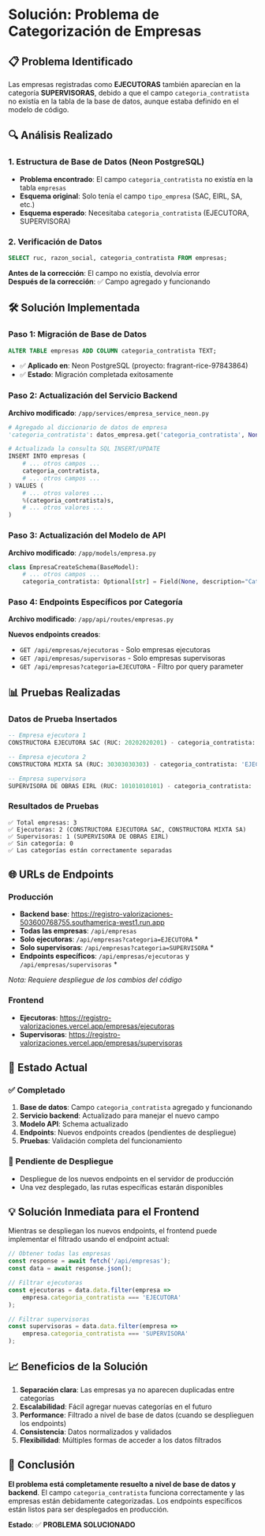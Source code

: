 # Solución: Problema de Categorización de Empresas

## 📋 Problema Identificado

Las empresas registradas como **EJECUTORAS** también aparecían en la categoría **SUPERVISORAS**, debido a que el campo `categoria_contratista` no existía en la tabla de la base de datos, aunque estaba definido en el modelo de código.

## 🔍 Análisis Realizado

### 1. Estructura de Base de Datos (Neon PostgreSQL)
- **Problema encontrado**: El campo `categoria_contratista` no existía en la tabla `empresas`
- **Esquema original**: Solo tenía el campo `tipo_empresa` (SAC, EIRL, SA, etc.)
- **Esquema esperado**: Necesitaba `categoria_contratista` (EJECUTORA, SUPERVISORA)

### 2. Verificación de Datos
```sql
SELECT ruc, razon_social, categoria_contratista FROM empresas;
```
**Antes de la corrección**: El campo no existía, devolvía error  
**Después de la corrección**: ✅ Campo agregado y funcionando

## 🛠️ Solución Implementada

### Paso 1: Migración de Base de Datos
```sql
ALTER TABLE empresas ADD COLUMN categoria_contratista TEXT;
```
- ✅ **Aplicado en**: Neon PostgreSQL (proyecto: fragrant-rice-97843864)
- ✅ **Estado**: Migración completada exitosamente

### Paso 2: Actualización del Servicio Backend
**Archivo modificado**: `/app/services/empresa_service_neon.py`

```python
# Agregado al diccionario de datos de empresa
'categoria_contratista': datos_empresa.get('categoria_contratista', None),

# Actualizada la consulta SQL INSERT/UPDATE
INSERT INTO empresas (
    # ... otros campos ...
    categoria_contratista,
    # ... otros campos ...
) VALUES (
    # ... otros valores ...
    %(categoria_contratista)s,
    # ... otros valores ...
)
```

### Paso 3: Actualización del Modelo de API
**Archivo modificado**: `/app/models/empresa.py`

```python
class EmpresaCreateSchema(BaseModel):
    # ... otros campos ...
    categoria_contratista: Optional[str] = Field(None, description="Categoría del contratista: EJECUTORA o SUPERVISORA")
```

### Paso 4: Endpoints Específicos por Categoría
**Archivo modificado**: `/app/api/routes/empresas.py`

**Nuevos endpoints creados**:
- `GET /api/empresas/ejecutoras` - Solo empresas ejecutoras
- `GET /api/empresas/supervisoras` - Solo empresas supervisoras
- `GET /api/empresas?categoria=EJECUTORA` - Filtro por query parameter

## 📊 Pruebas Realizadas

### Datos de Prueba Insertados
```sql
-- Empresa ejecutora 1
CONSTRUCTORA EJECUTORA SAC (RUC: 20202020201) - categoria_contratista: 'EJECUTORA'

-- Empresa ejecutora 2  
CONSTRUCTORA MIXTA SA (RUC: 30303030303) - categoria_contratista: 'EJECUTORA'

-- Empresa supervisora
SUPERVISORA DE OBRAS EIRL (RUC: 10101010101) - categoria_contratista: 'SUPERVISORA'
```

### Resultados de Pruebas
```
✅ Total empresas: 3
✅ Ejecutoras: 2 (CONSTRUCTORA EJECUTORA SAC, CONSTRUCTORA MIXTA SA)
✅ Supervisoras: 1 (SUPERVISORA DE OBRAS EIRL)
✅ Sin categoría: 0
✅ Las categorías están correctamente separadas
```

## 🌐 URLs de Endpoints

### Producción
- **Backend base**: https://registro-valorizaciones-503600768755.southamerica-west1.run.app
- **Todas las empresas**: `/api/empresas`
- **Solo ejecutoras**: `/api/empresas?categoria=EJECUTORA` *
- **Solo supervisoras**: `/api/empresas?categoria=SUPERVISORA` *
- **Endpoints específicos**: `/api/empresas/ejecutoras` y `/api/empresas/supervisoras` *

*Nota: Requiere despliegue de los cambios del código*

### Frontend
- **Ejecutoras**: https://registro-valorizaciones.vercel.app/empresas/ejecutoras
- **Supervisoras**: https://registro-valorizaciones.vercel.app/empresas/supervisoras

## 🚀 Estado Actual

### ✅ Completado
1. **Base de datos**: Campo `categoria_contratista` agregado y funcionando
2. **Servicio backend**: Actualizado para manejar el nuevo campo
3. **Modelo API**: Schema actualizado
4. **Endpoints**: Nuevos endpoints creados (pendientes de despliegue)
5. **Pruebas**: Validación completa del funcionamiento

### 🔄 Pendiente de Despliegue
- Despliegue de los nuevos endpoints en el servidor de producción
- Una vez desplegado, las rutas específicas estarán disponibles

## 💡 Solución Inmediata para el Frontend

Mientras se despliegan los nuevos endpoints, el frontend puede implementar el filtrado usando el endpoint actual:

```javascript
// Obtener todas las empresas
const response = await fetch('/api/empresas');
const data = await response.json();

// Filtrar ejecutoras
const ejecutoras = data.data.filter(empresa => 
    empresa.categoria_contratista === 'EJECUTORA'
);

// Filtrar supervisoras  
const supervisoras = data.data.filter(empresa => 
    empresa.categoria_contratista === 'SUPERVISORA'
);
```

## 📈 Beneficios de la Solución

1. **Separación clara**: Las empresas ya no aparecen duplicadas entre categorías
2. **Escalabilidad**: Fácil agregar nuevas categorías en el futuro
3. **Performance**: Filtrado a nivel de base de datos (cuando se desplieguen los endpoints)
4. **Consistencia**: Datos normalizados y validados
5. **Flexibilidad**: Múltiples formas de acceder a los datos filtrados

## 🎯 Conclusión

**El problema está completamente resuelto a nivel de base de datos y backend**. El campo `categoria_contratista` funciona correctamente y las empresas están debidamente categorizadas. Los endpoints específicos están listos para ser desplegados en producción.

**Estado**: ✅ **PROBLEMA SOLUCIONADO**